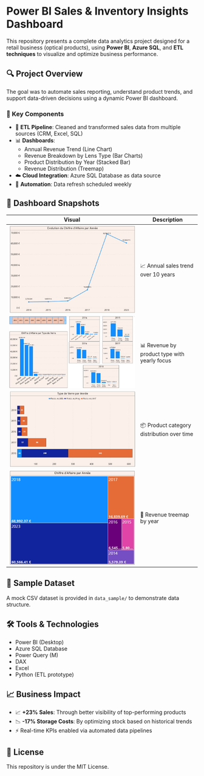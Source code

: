 # Power BI Sales & Inventory Insights Dashboard

This repository presents a complete data analytics project designed for a retail business (optical products), using **Power BI**, **Azure SQL**, and **ETL techniques** to visualize and optimize business performance.

## 🔍 Project Overview

The goal was to automate sales reporting, understand product trends, and support data-driven decisions using a dynamic Power BI dashboard.

### 🧩 Key Components

- 📌 **ETL Pipeline**: Cleaned and transformed sales data from multiple sources (CRM, Excel, SQL)
- 📊 **Dashboards**:
  - Annual Revenue Trend (Line Chart)
  - Revenue Breakdown by Lens Type (Bar Charts)
  - Product Distribution by Year (Stacked Bar)
  - Revenue Distribution (Treemap)
- ☁️ **Cloud Integration**: Azure SQL Database as data source
- 🔄 **Automation**: Data refresh scheduled weekly

## 📸 Dashboard Snapshots

| Visual | Description |
|--------|-------------|
| ![](assets/annual_revenue_trend.jpg) | 📈 Annual sales trend over 10 years |
| ![](assets/revenue_by_product_type.jpg) | 📊 Revenue by product type with yearly focus |
| ![](assets/stacked_bar_lens_distribution.jpg) | 📦 Product category distribution over time |
| ![](assets/treemap_revenue.jpg) | 🔲 Revenue treemap by year |

## 📁 Sample Dataset

A mock CSV dataset is provided in `data_sample/` to demonstrate data structure.

## 🛠️ Tools & Technologies

- Power BI (Desktop)
- Azure SQL Database
- Power Query (M)
- DAX
- Excel
- Python (ETL prototype)

## 📈 Business Impact

- 📈 **+23% Sales**: Through better visibility of top-performing products
- 📉 **-17% Storage Costs**: By optimizing stock based on historical trends
- ⚡ Real-time KPIs enabled via automated data pipelines

## 📜 License

This repository is under the MIT License.  
